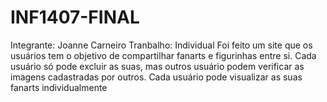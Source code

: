 # INF1407-FINAL
Integrante: Joanne Carneiro
Tranbalho: Individual
Foi feito um site que os usuários tem o objetivo de compartilhar fanarts e figurinhas entre si.
Cada usuário só pode excluir as suas, mas outros usuário podem verificar as imagens cadastradas por outros.
Cada usuário pode visualizar as suas fanarts individualmente

 
